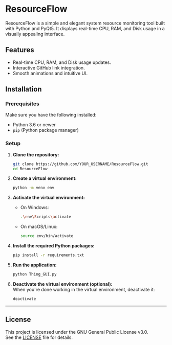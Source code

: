 # ResourceFlow

ResourceFlow is a simple and elegant system resource monitoring tool built with Python and PyQt5. It displays real-time CPU, RAM, and Disk usage in a visually appealing interface.

## Features
- Real-time CPU, RAM, and Disk usage updates.
- Interactive GitHub link integration.
- Smooth animations and intuitive UI.

## Installation

### Prerequisites
Make sure you have the following installed:
- Python 3.6 or newer
- `pip` (Python package manager)

### Setup

1. **Clone the repository:**  
   ```bash
   git clone https://github.com/YOUR_USERNAME/ResourceFlow.git
   cd ResourceFlow
   ```

2. **Create a virtual environment:**  
   ```bash
   python -m venv env
   ```

3. **Activate the virtual environment:**  
   - On Windows:  
     ```bash
     .\env\Scripts\activate
     ```  
   - On macOS/Linux:  
     ```bash
     source env/bin/activate
     ```  

4. **Install the required Python packages:**  
   ```bash
   pip install -r requirements.txt
   ```

5. **Run the application:**  
   ```bash
   python Thing_GUI.py
   ```

6. **Deactivate the virtual environment (optional):**  
   When you're done working in the virtual environment, deactivate it:  
   ```bash
   deactivate
   ```

---

## License
This project is licensed under the GNU General Public License v3.0.  
See the [LICENSE](./LICENSE) file for details.

